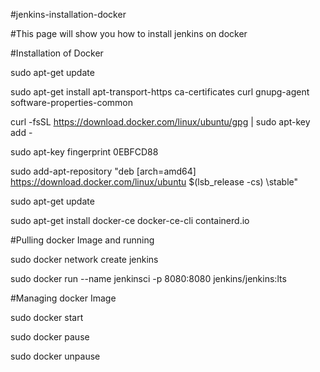 #jenkins-installation-docker

#This page will show you how to install jenkins on docker


#Installation of Docker

sudo apt-get update

sudo apt-get install     apt-transport-https     ca-certificates     curl     gnupg-agent     software-properties-common

curl -fsSL https://download.docker.com/linux/ubuntu/gpg | sudo apt-key add -

sudo apt-key fingerprint 0EBFCD88

sudo add-apt-repository    "deb [arch=amd64] https://download.docker.com/linux/ubuntu \$(lsb_release -cs) \stable"

sudo apt-get update

sudo apt-get install docker-ce docker-ce-cli containerd.io


#Pulling docker Image and running

sudo docker network create jenkins

sudo docker run --name jenkinsci -p 8080:8080 jenkins/jenkins:lts

#Managing docker Image

sudo docker start <Container ID>

sudo docker pause <Container ID>

sudo docker unpause <Container ID>
